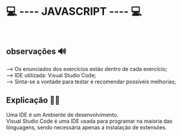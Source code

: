 # 💻 ---- JAVASCRIPT ---- 💻

<br>

<h2> observações 🔊</h2>

--> Os enunciados dos exercícios estáo dentro de cada exercício;<br>
--> IDE utilizada: Visual Studio Code;<br>
--> Sinta-se a vontade para testar e recomendar possíveis melhorias;<br>

## Explicação 👨‍🏫

Uma IDE é um Ambiente de desenvolvimento. <br>
Visual Studio Code é uma IDE usada para programar na maioria das liinguagens, sendo necessária apenas a instalação de extensões.<br>



